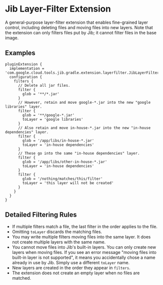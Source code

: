 # Jib Layer-Filter Extension

A general-purpose layer-filter extension that enables fine-grained layer control, including deleting files and moving files into new layers. Note that the extension can only filters files put by Jib; it cannot filter files in the base image.

## Examples

```grdle
pluginExtension {
  implementation = 'com.google.cloud.tools.jib.gradle.extension.layerfilter.JibLayerFilterExtension'
  configuration {
    filters {
      // Delete all jar files.
      filter {
        glob = '**/*.jar'
      }
      // However, retain and move google-*.jar into the new "google libraries" layer.
      filter {
        glob = '**/google-*.jar'
        toLayer = 'google libraries'
      }
      // Also retain and move in-house-*.jar into the new "in-house dependencies" layer.
      filter {
        glob = '/app/libs/in-house-*.jar'
        toLayer = 'in-house dependencies'
      }
      // These go into the same "in-house dependencies" layer.
      filter {
        glob = '/app/libs/other-in-house-*.jar'
        toLayer = 'in-house dependencies'
      }
      filter {
        glob = '/nothing/matches/this/filter'
        toLayer = 'this layer will not be created'
      }
    }
  }
}
```

## Detailed Filtering Rules

- If multiple filters match a file, the last filter in the order applies to the file.
- Omitting `toLayer` discards the matching files.
- You may write multiple filters moving files into the same layer. It does not create multiple layers with the same name.
- You cannot move files into Jib's built-in layers. You can only create new layers when moving files. If you see an error message "moving files into built-in layer is not supported", it means you accidentally chose a name already in use by Jib. Simply use a different `toLayer` name.
- New layers are created in the order they appear in `filters`.
- The extension does not create an empty layer when no files are matched.

